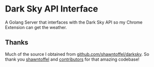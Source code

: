 # Dark Sky API Interface
A Golang Server that interfaces with the Dark Sky API so my Chrome Extension can get the weather.

## Thanks
Much of the source I obtained from [github.com/shawntoffel/darksky](https://github.com/shawntoffel/darksky).  So thank you [shawntoffel](https://github.com/shawntoffel) and [contributors](https://github.com/shawntoffel/darksky/graphs/contributors) for that amazing codebase!
